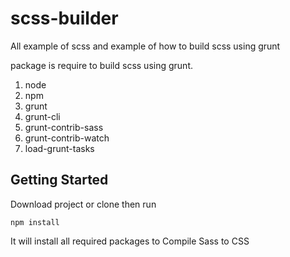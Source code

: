 # scss-builder
All example of scss and example of how to build scss using grunt

package is require to build scss using grunt.

1. node
2. npm
3. grunt
4. grunt-cli
5. grunt-contrib-sass
6. grunt-contrib-watch
7. load-grunt-tasks

## Getting Started

Download project or clone then run

```shell
npm install
```
It will install all required packages to Compile Sass to CSS
